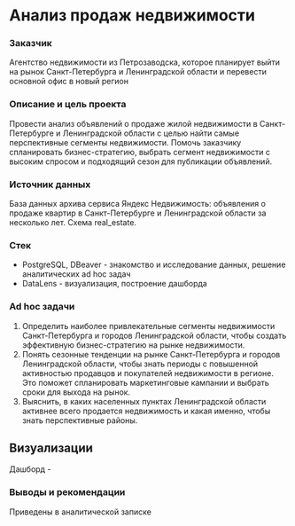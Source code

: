 # Анализ продаж недвижимости

### Заказчик
Агентство недвижимости из Петрозаводска, которое планирует выйти на рынок Санкт-Петербурга и Ленинградской области и перевести основной офис в новый регион

### Описание и цель проекта
Провести анализ объявлений о продаже жилой недвижимости в Санкт-Петербурге и Ленинградской области с целью найти самые перспективные сегменты недвижимости. Помочь заказчику спланировать бизнес-стратегию, выбрать сегмент недвижимости с высоким спросом и подходящий сезон для публикации объявлений.  

### Источник данных
База данных архива сервиса Яндекс Недвижимость: объявления о продаже квартир в Санкт-Петербурге и Ленинградской области за несколько лет. Схема real_estate.

### Стек
- PostgreSQL, DBeaver - знакомство и исследование данных, решение аналитических ad hoc задач
- DataLens - визуализация, построение дашборда

### Ad hoc задачи
1. Определить наиболее привлекательные сегменты недвижимости Санкт-Петербурга и городов Ленинградской области, чтобы создать эффективную бизнес-стратегию на рынке недвижимости.
2. Понять сезонные тенденции на рынке Санкт-Петербурга и городов Ленинградской области, чтобы знать периоды с повышенной активностью продавцов и покупателей недвижимости в регионе. Это поможет спланировать маркетинговые кампании и выбрать сроки для выхода на рынок.
3. Выяснить, в каких населенных пунктах Ленинградской области активнее всего продается недвижимость и какая именно, чтобы знать перспективные районы.

## Визуализации
Дашборд - 

### Выводы и рекомендации
Приведены в аналитической записке

